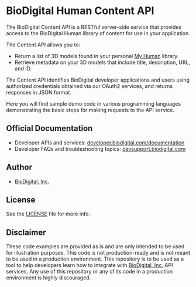 BioDigital Human Content API
========

The BioDigital Content API is a RESTful server-side service that provides access to the BioDigital Human library of content for use in your application.

The Content API allows you to:

* Return a list of 3D models found in your personal [My Human](https://support.biodigital.com/hc/en-us/articles/115004174407-What-is-My-Human-) library.
* Retrieve metadata on your 3D models that include title, description, URL, and ID.

The Content API identifies BioDigital developer applications and users using authorized credentials obtained via our OAuth2 services, and returns responses in JSON format. 

Here you will find sample demo code in various programming languages demonstrating the basic steps for making requests to the API service. 



## Official Documentation

* Developer APIs and services:   [developer.biodigital.com/documentation](https://developer.biodigital.com/documentation)
* Developer FAQs and troubleshooting topics:  [devsupport.biodigital.com](https://devsupport.biodigital.com)


## Author

* [BioDigital, Inc.](https://www.biodigital.com/)


## License

See the [LICENSE](https://github.com/biodigital-inc/bdhuman-contentapi/blob/master/LICENSE) file for more info.


## Disclaimer

These code examples are provided as is and are only intended to be used for illustration purposes. This code is not production-ready and is not meant to be used in a production environment. This repository is to be used as a tool to help developers learn how to integrate with [BioDigital, Inc.](https://www.biodigital.com/) API services. Any use of this repository or any of its code in a production environment is highly discouraged.
